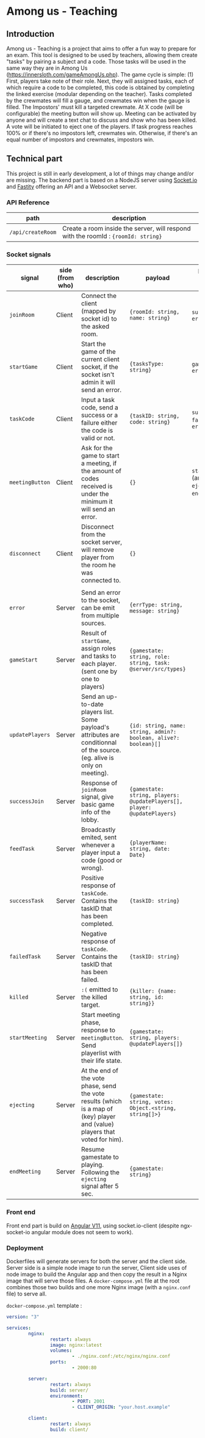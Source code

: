 # **Among us - Teaching**

## **Introduction**

Among us - Teaching is a project that aims to offer a fun way to prepare for an exam. This tool is designed to be used by teachers, allowing them create "tasks" by pairing a subject and a code. Those tasks will be used in the same way they are in Among Us (https://innersloth.com/gameAmongUs.php). The game cycle is simple:
(1) First, players take note of their role. Next, they will assigned tasks, each of which require a code to be completed, this code is obtained by completing the linked exercise (modular depending on the teacher). Tasks completed by the crewmates will fill a gauge, and crewmates win when the gauge is filled. The Impostors' must kill a targeted crewmate. At X code (will be configurable) the meeting button will show up. Meeting can be activated by anyone and will create a text chat to discuss  and show who has been killed. A vote will be initiated to eject one of the players. If task progress reaches 100% or if there's no impostors left, crewmates win. Otherwise, if there's an equal number of impostors and crewmates, impostors win.

## **Technical part**
This project is still in early development, a lot of things may change and/or are missing. The backend part is based on a NodeJS server using [Socket.io](https://socket.io/) and [Fastity](https://www.fastify.io/) offering an API and a Websocket server.

### **API Reference**

| path              | description                                                                        |
| ----------------- | ---------------------------------------------------------------------------------- |
| `/api/createRoom` | Create a room inside the server, will respond with the roomId : `{roomId: string}` |

### **Socket signals**

| signal          | side (from who) | description                                                                                                                  | payload                                                                  | possible returns signals                               |
|-----------------|-----------------|------------------------------------------------------------------------------------------------------------------------------|--------------------------------------------------------------------------|--------------------------------------------------------|
| `joinRoom`      | Client          | Connect the client (mapped by socket id) to the asked room.                                                                  | `{roomId: string, name: string}`                                         | `successJoin`, `error`                                 |
| `startGame`     | Client          | Start the game of the current client socket, if the socket isn't admin it will send an error.                                | `{tasksType: string}`                                                    | `gameStart`, `error`                                   |
| `taskCode`      | Client          | Input a task code, send a success or a failure either the code is valid or not.                                              | `{taskID: string, code: string}`                                         | `successTask`, `failedTask`, `error`                   |
| `meetingButton` | Client          | Ask for the game to start a meeting, if the amount of codes received is under the minimum it will send an error.             | `{}`                                                                     | `startMeeting` (and later on `ejecting`, `endMeeting`) |
| `disconnect`    | Client          | Disconnect from the socket server, will remove player from the room he was connected to.                                     | `{}`                                                                     |                                                        |
|                 |                 |                                                                                                                              |                                                                          |                                                        |
| `error`         | Server          | Send an error to the socket, can be emit from multiple sources.                                                              | `{errType: string, message: string}`                                     |                                                        |
| `gameStart`     | Server          | Result of `startGame`, assign roles and tasks to each player. (sent one by one to players)                                   | `{gamestate: string, role: string, task: @server/src/types}`             |                                                        |
| `updatePlayers` | Server          | Send an up-to-date players list. Some payload's attributes are conditionnal of the source. (eg. alive is only on meeting).   | `{id: string, name: string, admin?: boolean, alive?: boolean}[]`         |                                                        |
| `successJoin`   | Server          | Response of `joinRoom` signal, give basic game info of the lobby.                                                            | `{gamestate: string, players: @updatePlayers[], player: @updatePlayers}` |                                                        |
| `feedTask`      | Server          | Broadcastly emited, sent whenever a player input a code (good or wrong).                                                     | `{playerName: string, date: Date}`                                       |                                                        |
| `successTask`   | Server          | Positive response of `taskCode`. Contains the taskID that has been completed.                                                | `{taskID: string}`                                                       |                                                        |
| `failedTask`    | Server          | Negative response of `taskCode`. Contains the taskID that has been failed.                                                   | `{taskID: string}`                                                       |                                                        |
| `killed`        | Server          | `:(` emitted to the killed target.                                                                                           | `{killer: {name: string, id: string}}`                                   |                                                        |
| `startMeeting`  | Server          | Start meeting phase, response to `meetingButton`. Send playerlist with their life state.                                     | `{gamestate: string, players: @updatePlayers[]}`                         |                                                        |
| `ejecting`      | Server          | At the end of the vote phase, send the vote results (which is a map of (key) player and (value) players that voted for him). | `{gamestate: string, votes: Object.<string, string[]>}`                  |                                                        |
| `endMeeting`    | Server          | Resume gamestate to playing. Following the `ejecting` signal after 5 sec.                                                    | `{gamestate: string}`                                                    |                                                        |
### **Front end**
Front end part is build on [Angular V11](https://angular.io/), using socket.io-client (despite ngx-socket-io angular module does not seem to work).

### **Deployment**
Dockerfiles will generate servers for both the server and the client side. Server side is a simple node image to run the server, Client side uses of node image to build the Angular app and then copy the result in a Nginx image that will serve those files. A `docker-compose.yml` file at the root combines those two builds and one more Nginx image (with a `nginx.conf` file) to serve all. 

`docker-compose.yml` template :
```yml
version: "3"

services:
        nginx:
                restart: always
                image: nginx:latest
                volumes:
                        - ./nginx.conf:/etc/nginx/nginx.conf
                ports:
                        - 2000:80

        server:
                restart: always
                build: server/
                environment: 
                        - PORT: 2001
                        - CLIENT_ORIGIN: "your.host.example"

        client:
                restart: always
                build: client/
```
